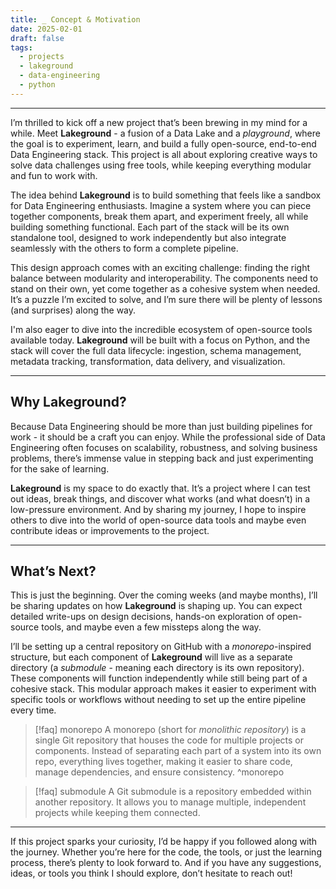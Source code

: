 ```yaml
---
title: _ Concept & Motivation
date: 2025-02-01
draft: false
tags:
  - projects
  - lakeground
  - data-engineering
  - python
---
```

---

I’m thrilled to kick off a new project that’s been brewing in my mind for a while. Meet **Lakeground** - a fusion of a Data Lake and a _playground_, where the goal is to experiment, learn, and build a fully open-source, end-to-end Data Engineering stack. This project is all about exploring creative ways to solve data challenges using free tools, while keeping everything modular and fun to work with.

The idea behind **Lakeground** is to build something that feels like a sandbox for Data Engineering enthusiasts. Imagine a system where you can piece together components, break them apart, and experiment freely, all while building something functional. Each part of the stack will be its own standalone tool, designed to work independently but also integrate seamlessly with the others to form a complete pipeline.  

This design approach comes with an exciting challenge: finding the right balance between modularity and interoperability. The components need to stand on their own, yet come together as a cohesive system when needed. It’s a puzzle I’m excited to solve, and I’m sure there will be plenty of lessons (and surprises) along the way.

I'm also eager to dive into the incredible ecosystem of open-source tools available today. **Lakeground** will be built with a focus on Python, and the stack will cover the full data lifecycle: ingestion, schema management, metadata tracking, transformation, data delivery, and visualization.  

---

## Why Lakeground?  

Because Data Engineering should be more than just building pipelines for work - it should be a craft you can enjoy. While the professional side of Data Engineering often focuses on scalability, robustness, and solving business problems, there’s immense value in stepping back and just experimenting for the sake of learning.  

**Lakeground** is my space to do exactly that. It’s a project where I can test out ideas, break things, and discover what works (and what doesn’t) in a low-pressure environment. And by sharing my journey, I hope to inspire others to dive into the world of open-source data tools and maybe even contribute ideas or improvements to the project.

---

## What’s Next?  

This is just the beginning. Over the coming weeks (and maybe months), I’ll be sharing updates on how **Lakeground** is shaping up. You can expect detailed write-ups on design decisions, hands-on exploration of open-source tools, and maybe even a few missteps along the way.  

I’ll be setting up a central repository on GitHub with a _monorepo_-inspired structure, but each component of **Lakeground** will live as a separate directory (a _submodule_ - meaning each directory is its own repository). These components will function independently while still being part of a cohesive stack. This modular approach makes it easier to experiment with specific tools or workflows without needing to set up the entire pipeline every time.

> [!faq] monorepo
> A monorepo (short for _monolithic repository_) is a single Git repository that houses the code for multiple projects or components.  Instead of separating each part of a system into its own repo, everything lives together, making it easier to share code, manage dependencies, and ensure consistency.  ^monorepo

> [!faq] submodule
> A Git submodule is a repository embedded within another repository. It allows you to manage multiple, independent projects while keeping them connected.

---

If this project sparks your curiosity, I’d be happy if you followed along with the journey. Whether you’re here for the code, the tools, or just the learning process, there’s plenty to look forward to. And if you have any suggestions, ideas, or tools you think I should explore, don’t hesitate to reach out!
